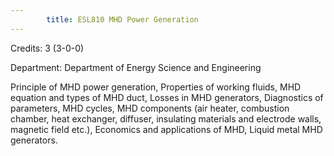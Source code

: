 ```yaml
---
        title: ESL810 MHD Power Generation
---
```

Credits: 3 (3-0-0)

Department: Department of Energy Science and Engineering

Principle of MHD power generation, Properties of working fluids, MHD equation and types of MHD duct, Losses in MHD generators, Diagnostics of parameters, MHD cycles, MHD components (air heater, combustion chamber, heat exchanger, diffuser, insulating materials and electrode walls, magnetic field etc.), Economics and applications of MHD, Liquid metal MHD generators.